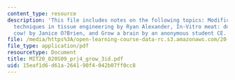 ```yaml
---
content_type: resource
description: 'This file includes notes on the following topics: Modification of existing
  techniques in tissue engineering by Ryan Alexander, In-Vitro meat: don''t have a
  cow! by Janice O?Brien, and Grow a brain by an anonymous student CE. '
file: /media/https%3A/open-learning-course-data-rc.s3.amazonaws.com/20-020-introduction-to-biological-engineering-design-spring-2009/15eaf1d6d61a264190f4042b07ff0cc8_MIT20_020S09_prj4_grow_3id.pdf
file_type: application/pdf
resourcetype: Document
title: MIT20_020S09_prj4_grow_3id.pdf
uid: 15eaf1d6-d61a-2641-90f4-042b07ff0cc8
---
```

